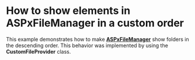 # How to show elements in ASPxFileManager in a custom order


<p>This example demonstrates how to make <a href="https://documentation.devexpress.com/#AspNet/clsDevExpressWebASPxFileManagertopic"><strong>ASPxFileManager</strong></a> show folders in the descending order. This behavior was implemented by using the <strong>CustomFileProvider</strong> class.</p>

<br/>


